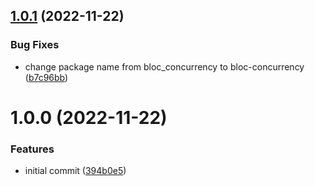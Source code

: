 ## [1.0.1](https://github.com/bloc-state/bloc_concurrency/compare/v1.0.0...v1.0.1) (2022-11-22)


### Bug Fixes

* change package name from bloc_concurrency to bloc-concurrency ([b7c96bb](https://github.com/bloc-state/bloc_concurrency/commit/b7c96bb6f076c81d43dd79983c6a6c5774f990c8))

# 1.0.0 (2022-11-22)


### Features

* initial commit ([394b0e5](https://github.com/bloc-state/bloc_concurrency/commit/394b0e528be567fa4901d93647fd5953eadb546b))

